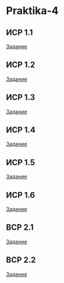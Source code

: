 # Praktika-4
## ИСР 1.1
[Задание]()
## ИСР 1.2
[Задание]()
## ИСР 1.3
[Задание]()
## ИСР 1.4
[Задание]()
## ИСР 1.5
[Задание]()
## ИСР 1.6
[Задание]()
## ВСР 2.1
[Задание]()
## ВСР 2.2
[Задание]()
